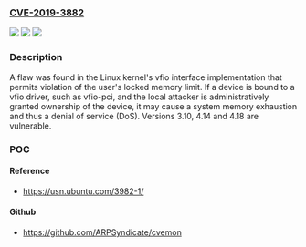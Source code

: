 ### [CVE-2019-3882](https://cve.mitre.org/cgi-bin/cvename.cgi?name=CVE-2019-3882)
![](https://img.shields.io/static/v1?label=Product&message=kernel&color=blue)
![](https://img.shields.io/static/v1?label=Version&message=%3D%203.10%2C%204.14%2C%204.18%20&color=brighgreen)
![](https://img.shields.io/static/v1?label=Vulnerability&message=CWE-770&color=brighgreen)

### Description

A flaw was found in the Linux kernel's vfio interface implementation that permits violation of the user's locked memory limit. If a device is bound to a vfio driver, such as vfio-pci, and the local attacker is administratively granted ownership of the device, it may cause a system memory exhaustion and thus a denial of service (DoS). Versions 3.10, 4.14 and 4.18 are vulnerable.

### POC

#### Reference
- https://usn.ubuntu.com/3982-1/

#### Github
- https://github.com/ARPSyndicate/cvemon

